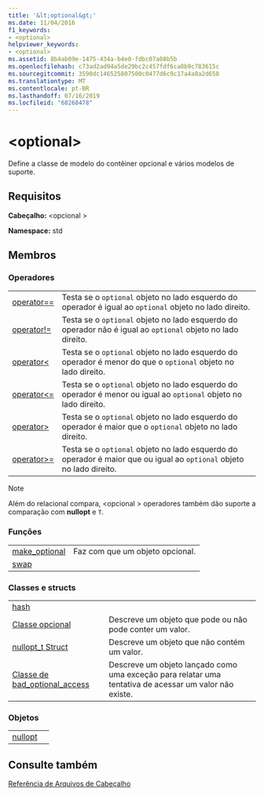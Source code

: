 ```yaml
---
title: '&lt;optional&gt;'
ms.date: 11/04/2016
f1_keywords:
- <optional>
helpviewer_keywords:
- <optional>
ms.assetid: 8b4ab09e-1475-434a-b4e0-fdbc07a08b5b
ms.openlocfilehash: c73ad2ad94a5de29bc2c457fdf6ca8b9c783615c
ms.sourcegitcommit: 3590dc146525807500c0477d6c9c17a4a8a2d658
ms.translationtype: MT
ms.contentlocale: pt-BR
ms.lasthandoff: 07/16/2019
ms.locfileid: "68268478"
---
```

# <a name="ltoptionalgt"></a>&lt;optional&gt;

Define a classe de modelo do contêiner opcional e vários modelos de suporte.

## <a name="requirements"></a>Requisitos

**Cabeçalho:** \<opcional >

**Namespace:** std

## <a name="members"></a>Membros

### <a name="operators"></a>Operadores

|||
|-|-|
|[operator==](../standard-library/optional-operators.md#op_eq_eq)|Testa se o `optional` objeto no lado esquerdo do operador é igual ao `optional` objeto no lado direito.|
|[operator!=](../standard-library/optional-operators.md#op_neq)|Testa se o `optional` objeto no lado esquerdo do operador não é igual ao `optional` objeto no lado direito.|
|[operator<](../standard-library/optional-operators.md#op_lt)|Testa se o `optional` objeto no lado esquerdo do operador é menor do que o `optional` objeto no lado direito.|
|[operator<=](../standard-library/optional-operators.md#op_lt_eq)|Testa se o `optional` objeto no lado esquerdo do operador é menor ou igual ao `optional` objeto no lado direito.|
|[operator>](../standard-library/optional-operators.md#op_gt)|Testa se o `optional` objeto no lado esquerdo do operador é maior que o `optional` objeto no lado direito.|
|[operator>=](../standard-library/optional-operators.md#op_lt_eq)|Testa se o `optional` objeto no lado esquerdo do operador é maior que ou igual ao `optional` objeto no lado direito.|

> [!NOTE]
> Além do relacional compara, \<opcional > operadores também dão suporte a comparação com **nullopt** e `T`.

### <a name="functions"></a>Funções

|||
|-|-|
|[make_optional](../standard-library/optional-functions.md#make_optional)|Faz com que um objeto opcional.|
|[swap](../standard-library/optional-functions.md#swap)||

### <a name="classes-and-structs"></a>Classes e structs

|||
|-|-|
|[hash]()||
|[Classe opcional](../standard-library/optional-class.md)|Descreve um objeto que pode ou não pode conter um valor.|
|[nullopt_t Struct](../standard-library/nullopt-t-structure.md)|Descreve um objeto que não contém um valor.|
|[Classe de bad_optional_access](../standard-library/bad-optional-access-class.md)|Descreve um objeto lançado como uma exceção para relatar uma tentativa de acessar um valor não existe.|

### <a name="objects"></a>Objetos

|||
|-|-|
|[nullopt](../standard-library/optional-functions.md#nullopt)||

## <a name="see-also"></a>Consulte também

[Referência de Arquivos de Cabeçalho](../standard-library/cpp-standard-library-header-files.md)<br/>
